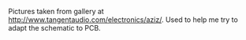 Pictures taken from gallery at http://www.tangentaudio.com/electronics/aziz/. Used to help me try to adapt the schematic to PCB.
